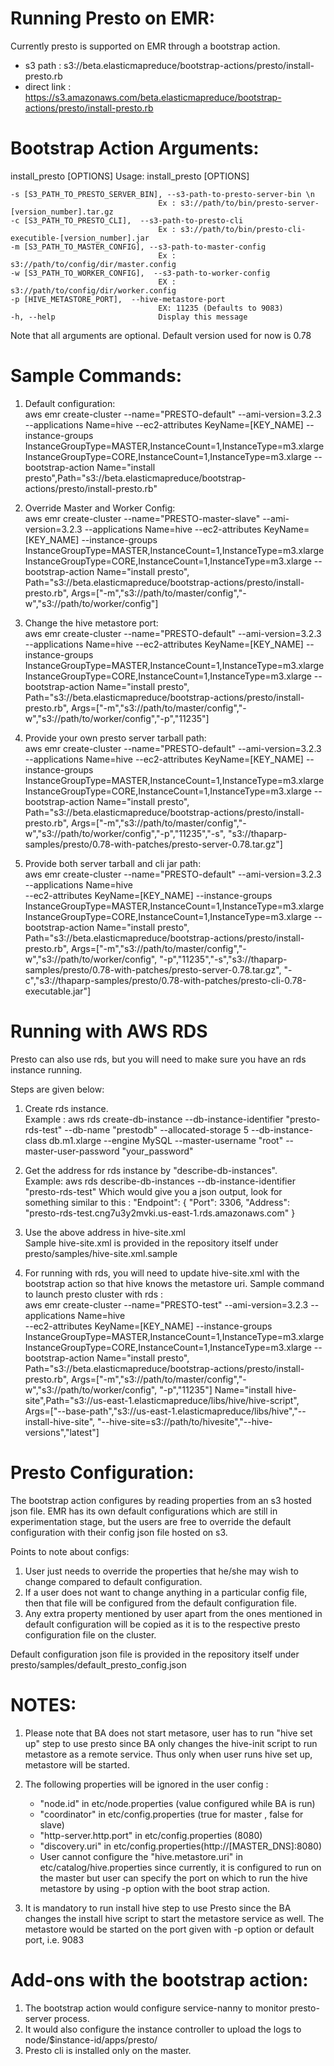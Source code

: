 Running Presto on EMR:
======================
Currently presto is supported on EMR through a bootstrap action. 
* s3 path : s3://beta.elasticmapreduce/bootstrap-actions/presto/install-presto.rb 
* direct link : https://s3.amazonaws.com/beta.elasticmapreduce/bootstrap-actions/presto/install-presto.rb

Bootstrap Action Arguments:
==========================

install_presto [OPTIONS]
Usage: install_presto [OPTIONS]

    -s [S3_PATH_TO_PRESTO_SERVER_BIN], --s3-path-to-presto-server-bin \n
                                     Ex : s3://path/to/bin/presto-server-[version_number].tar.gz 
    -c [S3_PATH_TO_PRESTO_CLI],  --s3-path-to-presto-cli 
                                     Ex : s3://path/to/bin/presto-cli-executible-[version_number].jar 
    -m [S3_PATH_TO_MASTER_CONFIG], --s3-path-to-master-config   
                                     Ex : s3://path/to/config/dir/master.config 
    -w [S3_PATH_TO_WORKER_CONFIG],  --s3-path-to-worker-config   
                                     EX : s3://path/to/config/dir/worker.config 
    -p [HIVE_METASTORE_PORT],  --hive-metastore-port    
                                     EX: 11235 (Defaults to 9083) 
    -h, --help                       Display this message 

Note that all arguments are optional.
Default version used for now is 0.78


Sample Commands:
================

1. Default configuration:  
aws emr  create-cluster --name="PRESTO-default"  --ami-version=3.2.3 
--applications Name=hive   --ec2-attributes KeyName=[KEY_NAME] 
--instance-groups InstanceGroupType=MASTER,InstanceCount=1,InstanceType=m3.xlarge
InstanceGroupType=CORE,InstanceCount=1,InstanceType=m3.xlarge
--bootstrap-action Name="install presto",Path="s3://beta.elasticmapreduce/bootstrap-actions/presto/install-presto.rb"

2. Override Master and Worker Config:  
aws emr  create-cluster --name="PRESTO-master-slave"  --ami-version=3.2.3   --applications Name=hive 
--ec2-attributes KeyName=[KEY_NAME] --instance-groups InstanceGroupType=MASTER,InstanceCount=1,InstanceType=m3.xlarge
InstanceGroupType=CORE,InstanceCount=1,InstanceType=m3.xlarge --bootstrap-action Name="install presto",
Path="s3://beta.elasticmapreduce/bootstrap-actions/presto/install-presto.rb",
Args=["-m","s3://path/to/master/config","-w","s3://path/to/worker/config"]

3. Change the hive metastore port:  
aws emr  create-cluster --name="PRESTO-default"  --ami-version=3.2.3 --applications Name=hive 
--ec2-attributes KeyName=[KEY_NAME] --instance-groups InstanceGroupType=MASTER,InstanceCount=1,InstanceType=m3.xlarge 
InstanceGroupType=CORE,InstanceCount=1,InstanceType=m3.xlarge  --bootstrap-action Name="install presto",
Path="s3://beta.elasticmapreduce/bootstrap-actions/presto/install-presto.rb",
Args=["-m","s3://path/to/master/config","-w","s3://path/to/worker/config","-p","11235"]

4. Provide your own presto server tarball path:  
aws emr  create-cluster --name="PRESTO-default"  --ami-version=3.2.3  
--applications Name=hive   --ec2-attributes KeyName=[KEY_NAME] --instance-groups InstanceGroupType=MASTER,InstanceCount=1,InstanceType=m3.xlarge 
InstanceGroupType=CORE,InstanceCount=1,InstanceType=m3.xlarge  --bootstrap-action Name="install presto",
Path="s3://beta.elasticmapreduce/bootstrap-actions/presto/install-presto.rb",
Args=["-m","s3://path/to/master/config","-w","s3://path/to/worker/config","-p","11235","-s",
"s3://thaparp-samples/presto/0.78-with-patches/presto-server-0.78.tar.gz"]

5. Provide both server tarball and cli jar path:  
aws emr  create-cluster --name="PRESTO-default"  --ami-version=3.2.3   --applications Name=hive   
--ec2-attributes KeyName=[KEY_NAME] --instance-groups InstanceGroupType=MASTER,InstanceCount=1,InstanceType=m3.xlarge 
InstanceGroupType=CORE,InstanceCount=1,InstanceType=m3.xlarge  --bootstrap-action Name="install presto",
Path="s3://beta.elasticmapreduce/bootstrap-actions/presto/install-presto.rb",
Args=["-m","s3://path/to/master/config","-w","s3://path/to/worker/config",
"-p","11235","-s","s3://thaparp-samples/presto/0.78-with-patches/presto-server-0.78.tar.gz",
"-c","s3://thaparp-samples/presto/0.78-with-patches/presto-cli-0.78-executable.jar"]


Running with AWS RDS
====================
Presto can also use rds, but you will need to make sure you have an rds instance running. 

Steps are given below: 

1. Create rds instance.  
Example : aws rds create-db-instance --db-instance-identifier "presto-rds-test" --db-name "prestodb" --allocated-storage 5 --db-instance-class db.m1.xlarge 
--engine MySQL --master-username "root" --master-user-password "your_password"

2. Get the address for rds instance by "describe-db-instances".  
Example: aws rds describe-db-instances  --db-instance-identifier "presto-rds-test" 
Which would give you a json output, look for something similar to this : 
"Endpoint": {
                "Port": 3306, 
                "Address": "presto-rds-test.cng7u3y2mvki.us-east-1.rds.amazonaws.com"
            }

3. Use the above address in hive-site.xml  
Sample hive-site.xml is provided in the repository itself under presto/samples/hive-site.xml.sample

4. For running with rds, you will need to update hive-site.xml with the bootstrap action so that hive knows the metastore uri. 
Sample command to launch presto cluster with rds :   
aws emr  create-cluster --name="PRESTO-test"  --ami-version=3.2.3   --applications Name=hive   
--ec2-attributes KeyName=[KEY_NAME] --instance-groups InstanceGroupType=MASTER,InstanceCount=1,InstanceType=m3.xlarge 
InstanceGroupType=CORE,InstanceCount=1,InstanceType=m3.xlarge  --bootstrap-action Name="install presto",
Path="s3://beta.elasticmapreduce/bootstrap-actions/presto/install-presto.rb",
Args=["-m","s3://path/to/master/config","-w","s3://path/to/worker/config",
"-p","11235"] Name="install hive-site",Path="s3://us-east-1.elasticmapreduce/libs/hive/hive-script",
Args=["--base-path","s3://us-east-1.elasticmapreduce/libs/hive","--install-hive-site",
"--hive-site=s3://path/to/hivesite","--hive-versions","latest"]


Presto Configuration:  
=====================
The bootstrap action configures by reading properties from an s3 hosted json file. 
EMR has its own default configurations which are still in experimentation stage, 
but the users are free to override the default configuration with their config json file hosted on s3.

Points to note about configs:    

1. User just needs to override the properties that he/she may wish to change compared to default configuration. 
2. If a user does not want to change anything in a particular config file, then that file will be configured from the 
   default configuration file. 
3. Any extra property mentioned by user apart from the ones mentioned in default configuration will be copied as 
   it is to the respective presto configuration file on the cluster.  
 
Default configuration json file is provided in the repository itself under presto/samples/default_presto_config.json

NOTES: 
=====
1. Please note that BA does not start metasore, user has to run "hive set up" step to use presto since BA only 
changes the hive-init script to run metastore as a remote service. Thus only when user runs hive set up, 
metastore will be started. 

2. The following properties will be ignored in the user config :  
   * "node.id" in etc/node.properties (value configured while BA is run)
   * "coordinator" in etc/config.properties (true for master , false for slave)
   * "http-server.http.port" in etc/config.properties (8080)
   * "discovery.uri" in etc/config.properties(http://[MASTER_DNS]:8080)
   * User cannot configure the "hive.metastore.uri" in etc/catalog/hive.properties since currently, 
   it is configured to run on the master but user can specify the port on which to run the hive metastore 
   by using -p option with the boot strap action.
3. It is mandatory to run install hive step to use Presto since the BA changes the install hive script to 
   start the metastore service as well. The metastore would be started on the port given with -p option or default port, 
   i.e. 9083 
   

Add-ons with the  bootstrap action:
===================================
1. The bootstrap action would configure service-nanny to monitor presto-server process.
2. It would also configure the instance controller to upload the logs to node/$instance-id/apps/presto/
3. Presto cli is installed only on the master. 




